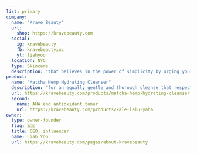 ```yaml
---
list: primary
company:
  name: "Krave Beauty"
  url:
    shop: https://kravebeauty.com
  social:
    ig: kravebeauty
    fb: kravebeautyinc
    yt: liahyoo
  location: NYC
  type: Skincare
  description: "that believes in the power of simplicity by urging you to step back, press reset, and listen to your skin’s true needs"
product:
  name: "Matcha Hemp Hydrating Cleanser"
  description: "for an equally gentle and thorough cleanse that respects your moisture barrier"
  url: https://kravebeauty.com/products/matcha-hemp-hydrating-cleanser
  second:
    name: AHA and antioxidant toner
    url: https://kravebeauty.com/products/kale-lalu-yaha
owner:
  type: owner-founder
  flag: 🇰🇷
  title: CEO, influencer
  name: Liah Yoo
  url: https://kravebeauty.com/pages/about-kravebeauty
---
```

